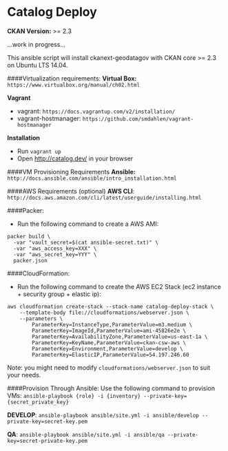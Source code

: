 Catalog Deploy
===============================

**CKAN Version:** >= 2.3

...work in progress...

This ansible script will install ckanext-geodatagov with CKAN core >= 2.3 on Ubuntu LTS 14.04. 

####Virtualization requirements:
**Virtual Box:** `https://www.virtualbox.org/manual/ch02.html`

**Vagrant** 
- vagrant: `https://docs.vagrantup.com/v2/installation/`
- vagrant-hostmanager: `https://github.com/smdahlen/vagrant-hostmanager`

**Installation**
 - Run `vagrant up`
 - Open http://catalog.dev/ in your browser

####VM Provisioning Requirements
**Ansible:**
`http://docs.ansible.com/ansible/intro_installation.html`

####AWS Requirements (optional)
**AWS CLI**: `http://docs.aws.amazon.com/cli/latest/userguide/installing.html`

####Packer:
- Run the following command to create a AWS AMI:
```
packer build \
  -var "vault_secret=$(cat ansible-secret.txt)" \
  -var "aws_access_key=XXX" \
  -var "aws_secret_key=YYY" \
  packer.json
```

####CloudFormation:
- Run the following command to create the AWS EC2 Stack (ec2 instance + security group + elastic ip):
```
aws cloudformation create-stack --stack-name catalog-deploy-stack \
	--template-body file://cloudformations/webserver.json \
	--parameters \
		ParameterKey=InstanceType,ParameterValue=m3.medium \
		ParameterKey=ImageId,ParameterValue=ami-45826e2e \
		ParameterKey=AvailabilityZone,ParameterValue=us-east-1a \
		ParameterKey=KeyName,ParameterValue=ckan-csw-aws \
		ParameterKey=Environment,ParameterValue=develop \
		ParameterKey=ElasticIP,ParameterValue=54.197.246.60
```
Note: you might need to modify `cloudformations/webserver.json` to suit your needs.

####Provision Through Ansible:
Use the following command to provision VMs: `ansible-playbook {role} -i {inventory} --private-key={secret_private_key}`

**DEVELOP**: `ansible-playbook ansible/site.yml -i ansible/develop --private-key=secret-key.pem`

**QA**: `ansible-playbook ansible/site.yml -i ansible/qa --private-key=secret-private-key.pem`
